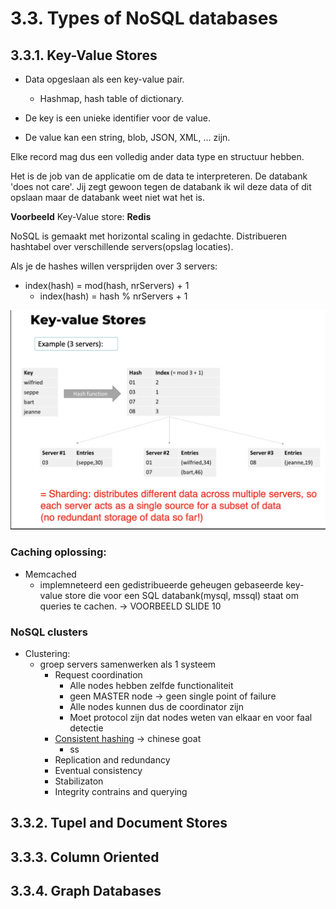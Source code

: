 # 3.3. Types of NoSQL databases

## 3.3.1. Key-Value Stores

- Data opgeslaan als een key-value pair.

  - Hashmap, hash table of dictionary.

- De key is een unieke identifier voor de value.
- De value kan een string, blob, JSON, XML, ... zijn.

Elke record mag dus een volledig ander data type en structuur hebben.

Het is de job van de applicatie om de data te interpreteren. De databank 'does not care'. Jij zegt gewoon tegen de databank ik wil deze data of dit opslaan maar de databank weet niet wat het is.

**Voorbeeld** Key-Value store: **Redis**

NoSQL is gemaakt met horizontal scaling in gedachte. Distribueren hashtabel over verschillende servers(opslag locaties).

Als je de hashes willen versprijden over 3 servers:

- index(hash) = mod(hash, nrServers) + 1
  - index(hash) = hash % nrServers + 1

![voorbeeld](./assets/key_value_voorbeeld.png)

### Caching oplossing:

- Memcached
  - implemneteerd een gedistribueerde geheugen gebaseerde key-value store die voor een SQL databank(mysql, mssql) staat om queries te cachen.
    -> VOORBEELD SLIDE 10

### NoSQL clusters

- Clustering:
  - groep servers samenwerken als 1 systeem
    - Request coordination
      - Alle nodes hebben zelfde functionaliteit
      - geen MASTER node -> geen single point of failure
      - Alle nodes kunnen dus de coordinator zijn
      - Moet protocol zijn dat nodes weten van elkaar en voor faal detectie
    - [Consistent hashing](https://www.youtube.com/watch?v=UF9Iqmg94tk) -> chinese goat
      - ss
    - Replication and redundancy
    - Eventual consistency
    - Stabilizaton
    - Integrity contrains and querying

## 3.3.2. Tupel and Document Stores

## 3.3.3. Column Oriented

## 3.3.4. Graph Databases
